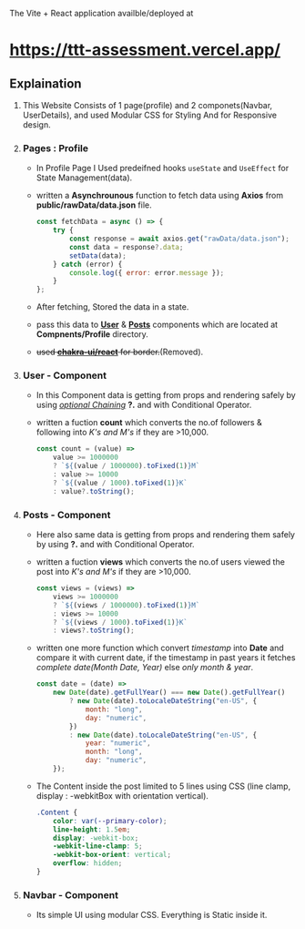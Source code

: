 The Vite + React application availble/deployed at 
# https://ttt-assessment.vercel.app/


## Explaination

1. This Website Consists of 1 page(profile) and 2 componets(Navbar, UserDetails), and used Modular CSS for Styling And for Responsive design.

2. ### Pages : Profile 
    - In Profile Page I Used  predeifned hooks `useState` and `UseEffect` for State Management(data).
    - written a **Asynchrounous** function to fetch data using **Axios** from **public/rawData/data.json** file.
        
        ```javascript
        const fetchData = async () => {
            try {
                const response = await axios.get("rawData/data.json");
                const data = response?.data;
                setData(data);
            } catch (error) {
                console.log({ error: error.message });
            }
        };
        ```
    - After fetching, Stored the data in a state.
    - pass this data to [**User**](https://github.com/zeo4143/TTT-Assessment/blob/master/src/Components/Profile/User/User.jsx) & [**Posts**](https://github.com/zeo4143/TTT-Assessment/blob/master/src/Components/Profile/Posts/Posts.jsx) components which are located at **Compnents/Profile** directory.
    - ~~used [**chakra-ui/react**](https://chakra-ui.com/) for border.~~(Removed).
    

3. ### User - Component
    - In this Component data is getting from props and rendering safely by using [*optional Chaining*](https://developer.mozilla.org/en-US/docs/Web/JavaScript/Reference/Operators/Optional_chaining) **?.** and with Conditional Operator.
    - written a fuction **count** which converts the no.of followers & following into *K's and M's* if they are >10,000.
        
        ```javascript
        const count = (value) =>
            value >= 1000000
            ? `${(value / 1000000).toFixed(1)}M`
            : value >= 10000
            ? `${(value / 1000).toFixed(1)}K`
            : value?.toString();
        ```

4. ### Posts - Component
    - Here also same data is getting from props
    and rendering them safely by using **?.** and with Conditional Operator.
    - written a fuction **views** which converts the no.of users viewed the post into *K's and M's* if they are >10,000.
        
        ```javaScript
        const views = (views) =>
            views >= 1000000
            ? `${(views / 1000000).toFixed(1)}M`
            : views >= 10000
            ? `${(views / 1000).toFixed(1)}K`
            : views?.toString();
        ```

    - written one more function which convert *timestamp* into **Date** and compare it with current date, if the timestamp in past years it fetches *complete date(Month Date, Year)*
    else *only month & year*.
        
        ```javaScript
        const date = (date) =>
            new Date(date).getFullYear() === new Date().getFullYear()
                ? new Date(date).toLocaleDateString("en-US", {
                    month: "long",
                    day: "numeric",
                })
                : new Date(date).toLocaleDateString("en-US", {
                    year: "numeric",
                    month: "long",
                    day: "numeric",
            });
        ```

    - The Content inside the post limited to 5 lines using CSS (line clamp, display : -webkitBox with orientation vertical).
        ```CSS
        .Content {
            color: var(--primary-color);
            line-height: 1.5em;
            display: -webkit-box;
            -webkit-line-clamp: 5;
            -webkit-box-orient: vertical;
            overflow: hidden;
        }
        ```

5. ### Navbar  - Component
    - Its simple UI using modular CSS. Everything is Static inside it.



 






